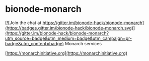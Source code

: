 # bionode-monarch

[![Join the chat at https://gitter.im/bionode-hack/bionode-monarch](https://badges.gitter.im/bionode-hack/bionode-monarch.svg)](https://gitter.im/bionode-hack/bionode-monarch?utm_source=badge&utm_medium=badge&utm_campaign=pr-badge&utm_content=badge)
Monarch services

[https://monarchinitiative.org](https://monarchinitiative.org)
